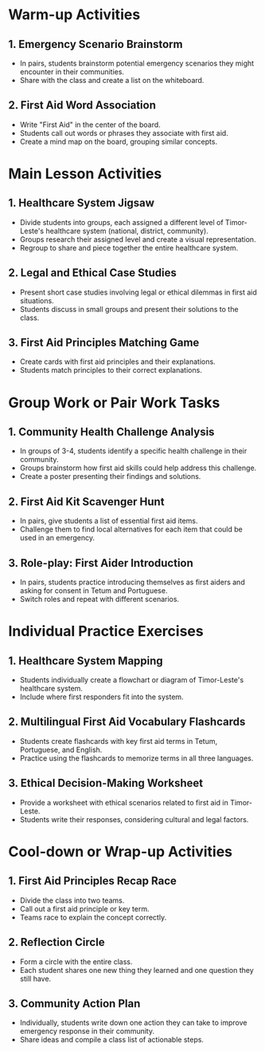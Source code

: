 # Warm-up Activities

## 1. Emergency Scenario Brainstorm
- In pairs, students brainstorm potential emergency scenarios they might encounter in their communities.
- Share with the class and create a list on the whiteboard.

## 2. First Aid Word Association
- Write "First Aid" in the center of the board.
- Students call out words or phrases they associate with first aid.
- Create a mind map on the board, grouping similar concepts.

# Main Lesson Activities

## 1. Healthcare System Jigsaw
- Divide students into groups, each assigned a different level of Timor-Leste's healthcare system (national, district, community).
- Groups research their assigned level and create a visual representation.
- Regroup to share and piece together the entire healthcare system.

## 2. Legal and Ethical Case Studies
- Present short case studies involving legal or ethical dilemmas in first aid situations.
- Students discuss in small groups and present their solutions to the class.

## 3. First Aid Principles Matching Game
- Create cards with first aid principles and their explanations.
- Students match principles to their correct explanations.

# Group Work or Pair Work Tasks

## 1. Community Health Challenge Analysis
- In groups of 3-4, students identify a specific health challenge in their community.
- Groups brainstorm how first aid skills could help address this challenge.
- Create a poster presenting their findings and solutions.

## 2. First Aid Kit Scavenger Hunt
- In pairs, give students a list of essential first aid items.
- Challenge them to find local alternatives for each item that could be used in an emergency.

## 3. Role-play: First Aider Introduction
- In pairs, students practice introducing themselves as first aiders and asking for consent in Tetum and Portuguese.
- Switch roles and repeat with different scenarios.

# Individual Practice Exercises

## 1. Healthcare System Mapping
- Students individually create a flowchart or diagram of Timor-Leste's healthcare system.
- Include where first responders fit into the system.

## 2. Multilingual First Aid Vocabulary Flashcards
- Students create flashcards with key first aid terms in Tetum, Portuguese, and English.
- Practice using the flashcards to memorize terms in all three languages.

## 3. Ethical Decision-Making Worksheet
- Provide a worksheet with ethical scenarios related to first aid in Timor-Leste.
- Students write their responses, considering cultural and legal factors.

# Cool-down or Wrap-up Activities

## 1. First Aid Principles Recap Race
- Divide the class into two teams.
- Call out a first aid principle or key term.
- Teams race to explain the concept correctly.

## 2. Reflection Circle
- Form a circle with the entire class.
- Each student shares one new thing they learned and one question they still have.

## 3. Community Action Plan
- Individually, students write down one action they can take to improve emergency response in their community.
- Share ideas and compile a class list of actionable steps.